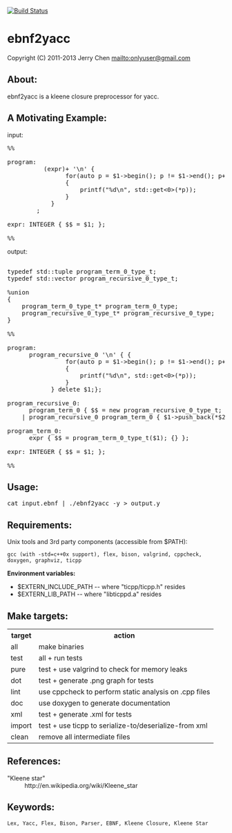 [![Build Status](https://secure.travis-ci.org/onlyuser/ebnf2yacc.png)](http://travis-ci.org/onlyuser/ebnf2yacc)

ebnf2yacc
=========

Copyright (C) 2011-2013 Jerry Chen <mailto:onlyuser@gmail.com>

About:
------

ebnf2yacc is a kleene closure preprocessor for yacc.

A Motivating Example:
---------------------

input:
<pre>
%%

program:
          (expr)+ '\n' {
                for(auto p = $1->begin(); p != $1->end(); p++)
                {
                    printf("%d\n", std::get<0>(*p));
                }
            }
        ;

expr: INTEGER { $$ = $1; };

%%
</pre>

output:
<pre>

typedef std::tuple<int> program_term_0_type_t;
typedef std::vector<program_term_0_type_t> program_recursive_0_type_t;

%union
{
    program_term_0_type_t* program_term_0_type;
    program_recursive_0_type_t* program_recursive_0_type;
}

%%

program:
      program_recursive_0 '\n' { {
                for(auto p = $1->begin(); p != $1->end(); p++)
                {
                    printf("%d\n", std::get<0>(*p));
                }
            } delete $1;};

program_recursive_0:
      program_term_0 { $$ = new program_recursive_0_type_t; $$->push_back(*$1); delete $1; }
    | program_recursive_0 program_term_0 { $1->push_back(*$2); delete $2; $$ = $1; };

program_term_0:
      expr { $$ = program_term_0_type_t($1); {} };

expr: INTEGER { $$ = $1; };

%%
</pre>

Usage:
------

<pre>
cat input.ebnf | ./ebnf2yacc -y > output.y
</pre>

Requirements:
-------------

Unix tools and 3rd party components (accessible from $PATH):

    gcc (with -std=c++0x support), flex, bison, valgrind, cppcheck, doxygen, graphviz, ticpp

**Environment variables:**

* $EXTERN_INCLUDE_PATH -- where "ticpp/ticpp.h" resides
* $EXTERN_LIB_PATH     -- where "libticppd.a" resides

Make targets:
-------------

<table>
    <tr><th> target </th><th> action                                                </th></tr>
    <tr><td> all    </td><td> make binaries                                         </td></tr>
    <tr><td> test   </td><td> all + run tests                                       </td></tr>
    <tr><td> pure   </td><td> test + use valgrind to check for memory leaks         </td></tr>
    <tr><td> dot    </td><td> test + generate .png graph for tests                  </td></tr>
    <tr><td> lint   </td><td> use cppcheck to perform static analysis on .cpp files </td></tr>
    <tr><td> doc    </td><td> use doxygen to generate documentation                 </td></tr>
    <tr><td> xml    </td><td> test + generate .xml for tests                        </td></tr>
    <tr><td> import </td><td> test + use ticpp to serialize-to/deserialize-from xml </td></tr>
    <tr><td> clean  </td><td> remove all intermediate files                         </td></tr>
</table>

References:
-----------

<dl>
    <dt>"Kleene star"</dt>
    <dd>http://en.wikipedia.org/wiki/Kleene_star</dd>
</dl>

Keywords:
---------

    Lex, Yacc, Flex, Bison, Parser, EBNF, Kleene Closure, Kleene Star
